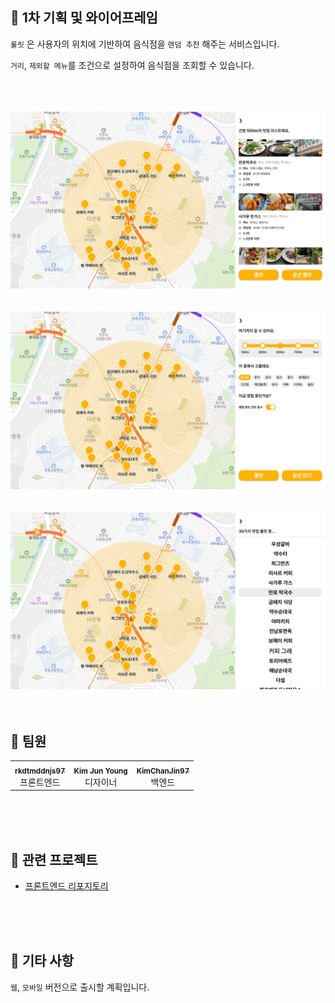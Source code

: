## 🤔 1차 기획 및 와이어프레임

`룰릿` 은 사용자의 위치에 기반하여 음식점을 `랜덤 추천` 해주는 서비스입니다.

`거리`, `제외할 메뉴`를 조건으로 설정하여 음식점을 조회할 수 있습니다.

<br>
<br>
<br>

<img src="images/web1.png">

<br>
<br>
<br>

<img src="images/web2.png">

<br>
<br>
<br>

<img src="images/web3.png">

<br>
<br>
<br>


## 👥 팀원

<table>
  <tr>
    <td align="center">
      <a href="https://github.com/rkdtmddnjs97">
        <sub><b>rkdtmddnjs97</b></sub>
      </a><br />
      프론트엔드
    </td>
    <td align="center">
        <sub><b>Kim Jun Young</b></sub>
      </br>디자이너
    </td>
    <td align="center">
      <a href="https://github.com/KimChanJin97">
        <sub><b>KimChanJin97</b></sub>
      </a><br />
      백엔드
    </td>
  </tr>
</table>

<br>
<br>
<br>

## 🔗 관련 프로젝트

- [프론트엔드 리포지토리](https://github.com/KimAndKang/rouleatt-front)

<br>
<br>
<br>

## 🔖 기타 사항

`웹`, `모바일` 버전으로 출시할 계획입니다.